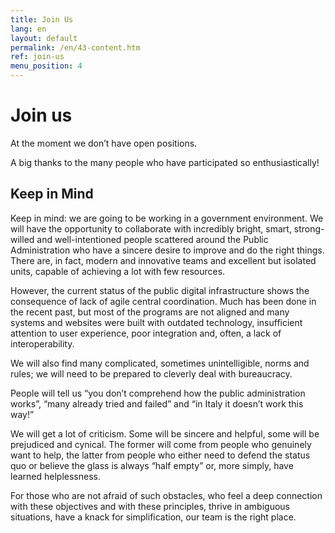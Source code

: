 ```yaml
---
title: Join Us
lang: en
layout: default
permalink: /en/43-content.htm
ref: join-us
menu_position: 4
---
```


# Join us

At the moment we don’t have open positions.

A big thanks to the many people who have participated so enthusiastically!

## Keep in Mind

Keep in mind: we are going to be working in a government environment. We will have the opportunity to collaborate with incredibly bright, smart, strong-willed and well-intentioned people scattered around the Public Administration who have a sincere desire to improve and do the right things. There are, in fact, modern and innovative teams and excellent but isolated units, capable of achieving a lot with few resources.

However, the current status of the public digital infrastructure shows the consequence of lack of agile central coordination. Much has been done in the recent past, but most of the programs are not aligned and many systems and websites were built with outdated technology, insufficient attention to user experience, poor integration and, often, a lack of interoperability.  

We will also find many complicated, sometimes unintelligible, norms and rules; we  will need to be prepared to cleverly deal with bureaucracy.

People will tell us “you don’t comprehend how the public administration works”, “many already tried and failed” and “in Italy it doesn’t work this way!”

We will get a lot of criticism.  Some will be sincere and helpful, some will be prejudiced and cynical. The former will come from people who genuinely want to help, the latter from people who either need to defend the status quo or believe the glass is always “half empty” or, more simply, have learned helplessness.  

For those who are not afraid of such obstacles, who feel a deep connection with these objectives and with these principles, thrive in ambiguous situations, have a knack for simplification, our team is the right place.
